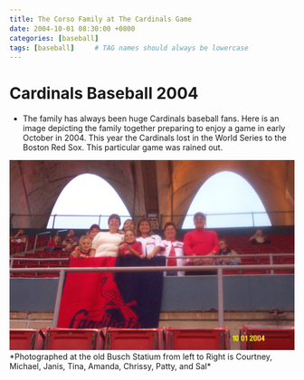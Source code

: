 ```yaml
---
title: The Corso Family at The Cardinals Game
date: 2004-10-01 08:30:00 +0800
categories: [baseball]
tags: [baseball]     # TAG names should always be lowercase
---
```

# Cardinals Baseball 2004

- The family has always been huge Cardinals baseball fans. Here is an image depicting the family together preparing to enjoy a game in early October in 2004. This year the Cardinals lost in the World Series to the Boston Red Sox. This particular game was rained out. 

<img src="./images/DCP_1863.JPG" alt="baseball">
*Photographed at the old Busch Statium from left to Right is Courtney, Michael, Janis, Tina, Amanda, Chrissy, Patty, and Sal*
